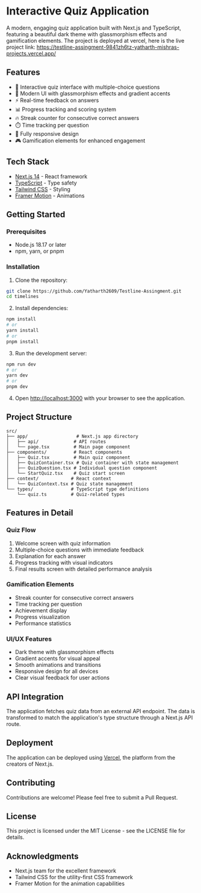 # Interactive Quiz Application

A modern, engaging quiz application built with Next.js and TypeScript, featuring a beautiful dark theme with glassmorphism effects and gamification elements.
The project is deployed at vercel, here is the live project link: https://testline-assingment-9841zh6tz-yatharth-mishras-projects.vercel.app/

## Features

- 🎯 Interactive quiz interface with multiple-choice questions
- 🎨 Modern UI with glassmorphism effects and gradient accents
- ⚡ Real-time feedback on answers
- 📊 Progress tracking and scoring system
- 🔥 Streak counter for consecutive correct answers
- ⏱️ Time tracking per question
- 📱 Fully responsive design
- 🎮 Gamification elements for enhanced engagement

## Tech Stack

- [Next.js 14](https://nextjs.org/) - React framework
- [TypeScript](https://www.typescriptlang.org/) - Type safety
- [Tailwind CSS](https://tailwindcss.com/) - Styling
- [Framer Motion](https://www.framer.com/motion/) - Animations

## Getting Started

### Prerequisites

- Node.js 18.17 or later
- npm, yarn, or pnpm

### Installation

1. Clone the repository:
```bash
git clone https://github.com/Yatharth2609/Testline-Assingment.git
cd timelines
```

2. Install dependencies:
```bash
npm install
# or
yarn install
# or
pnpm install
```

3. Run the development server:
```bash
npm run dev
# or
yarn dev
# or
pnpm dev
```

4. Open [http://localhost:3000](http://localhost:3000) with your browser to see the application.

## Project Structure

```
src/
├── app/                  # Next.js app directory
│   ├── api/             # API routes
│   └── page.tsx         # Main page component
├── components/          # React components
│   ├── Quiz.tsx         # Main quiz component
│   ├── QuizContainer.tsx # Quiz container with state management
│   ├── QuizQuestion.tsx # Individual question component
│   └── StartQuiz.tsx    # Quiz start screen
├── context/            # React context
│   └── QuizContext.tsx # Quiz state management
└── types/              # TypeScript type definitions
    └── quiz.ts         # Quiz-related types
```

## Features in Detail

### Quiz Flow
1. Welcome screen with quiz information
2. Multiple-choice questions with immediate feedback
3. Explanation for each answer
4. Progress tracking with visual indicators
5. Final results screen with detailed performance analysis

### Gamification Elements
- Streak counter for consecutive correct answers
- Time tracking per question
- Achievement display
- Progress visualization
- Performance statistics

### UI/UX Features
- Dark theme with glassmorphism effects
- Gradient accents for visual appeal
- Smooth animations and transitions
- Responsive design for all devices
- Clear visual feedback for user actions

## API Integration

The application fetches quiz data from an external API endpoint. The data is transformed to match the application's type structure through a Next.js API route.

## Deployment

The application can be deployed using [Vercel](https://vercel.com/new?utm_medium=default-template&filter=next.js&utm_source=create-next-app&utm_campaign=create-next-app-readme), the platform from the creators of Next.js.

## Contributing

Contributions are welcome! Please feel free to submit a Pull Request.

## License

This project is licensed under the MIT License - see the LICENSE file for details.

## Acknowledgments

- Next.js team for the excellent framework
- Tailwind CSS for the utility-first CSS framework
- Framer Motion for the animation capabilities
